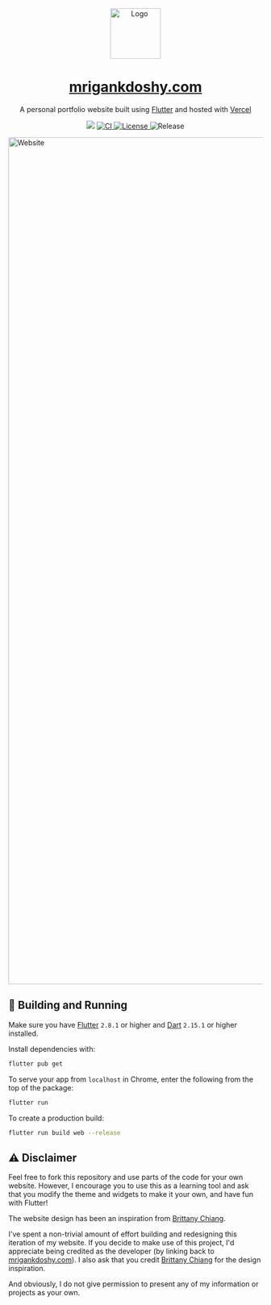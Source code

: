<div align="center">
  <img alt="Logo" src="https://user-images.githubusercontent.com/32623983/170842452-2ea3a2f8-2164-421e-8788-d52c878a1a07.png" width="100" />
</div>
<h1 align="center">
  <a href="https://mrigankdoshy.com" target="_blank">mrigankdoshy.com</a>
</h1>
<p align="center">
  A personal portfolio website built using <a href="https://flutter.dev" target="_blank">Flutter</a> and hosted with <a href="https://www.vercel.com/" target="_blank">Vercel</a>
</p>
<p align="center">
   <img src="https://therealsujitk-vercel-badge.vercel.app/?app=mrigankdoshy&style=for-the-badge" />
   <a href="https://github.com/mrigankdoshy/personal-website/actions/workflows/ci.yml" target="_blank">
    <img src="https://img.shields.io/github/actions/workflow/status/mrigankdoshy/personal-website/ci.yml?label=CI&logo=github&style=for-the-badge" alt="CI" />
  </a>
  <a href="https://opensource.org/licenses/MIT">
    <img src="https://img.shields.io/badge/License-MIT-blue.svg?style=for-the-badge" alt="License">
  </a>
        <img src="https://img.shields.io/github/v/release/mrigankdoshy/personal-website?color=blue&include_prereleases&sort=date&style=for-the-badge" alt="Release">
</p>

<!-- ![Portfolio](https://user-images.githubusercontent.com/32623983/170842714-41b4be8d-fddb-4e23-88a9-74330e4199e6.png) -->
<img width="1680" alt="Website" src="https://user-images.githubusercontent.com/32623983/170842874-a4b772c5-b21f-4816-a37d-f5f3e9995c9f.png">


## 🚀 Building and Running

Make sure you have <a href="https://flutter.dev" target="_blank">Flutter</a> `2.8.1` or higher and <a href="https://dart.dev" target="_blank">Dart</a>  `2.15.1` or higher installed. 

Install dependencies with:

```bash
flutter pub get
```

To serve your app from `localhost` in Chrome, enter the following from the top of the package:

```bash
flutter run
```

To create a production build:

```bash
flutter run build web --release
```

## ⚠️ Disclaimer
Feel free to fork this repository and use parts of the code for your own website. However, I encourage you to use this as a learning tool and ask that you modify the theme and widgets to make it your own, and have fun with Flutter! 


The website design has been an inspiration from <a href="https://brittanychiang.com" target="_blank">Brittany Chiang</a>.

I've spent a non-trivial amount of effort building and redesigning this iteration of my website. If you decide to make use of this project, I'd appreciate being credited as the developer (by linking back to <a href="https://mrigankdoshy.com" target="_blank">mrigankdoshy.com</a>). I also ask that you credit <a href="https://brittanychiang.com" target="_blank">Brittany Chiang</a> for the design inspiration.

And obviously, I do not give permission to present any of my information or projects as your own.
